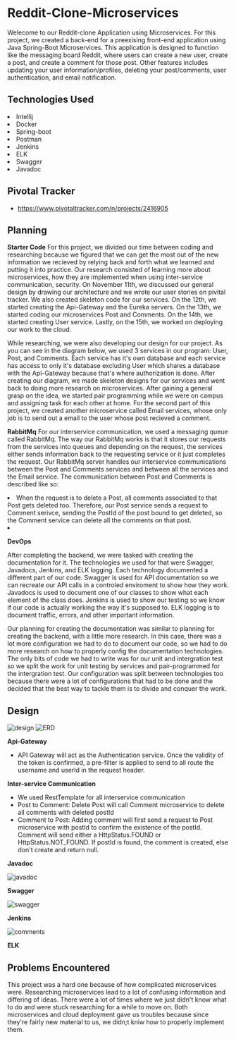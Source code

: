 # Reddit-Clone-Microservices
 Welecome to our Reddit-clone Application using Microservices. For this project, we created a back-end for a preexising front-end application using Java Spring-Boot Microservices. This application is designed to function like the messaging board Reddit, where users can create a new user, create a post, and create a comment for those post. Other features includes updating your user information/profiles, deleting your post/comments, user authentication, and email notification. 

## Technologies Used
<li>
  Intellij
<li>
  Docker
<li>  
  Spring-boot
 <li> 
  Postman
 <li>
   Jenkins
  <li>
    ELK
  <li>
    Swagger
  <li>
    Javadoc
     

## Pivotal Tracker
- https://www.pivotaltracker.com/n/projects/2416905

## Planning
   
**Starter Code**
   For this project, we divided our time between coding and researching because we figured that we can get the most out of the new information we recieved by relying back and forth what we learned and putting it into practice. Our research consisted of learning more about microservices, how they are implemented when using inter-service communication, security. On November 11th, we discussed our general design by drawing our architecture and we wrote our user stories on pivital tracker. We also created skeleton code for our services. On the 12th, we started creating the Api-Gateway and the Eureka servers. On the 13th, we started coding our microservices Post and Comments. On the 14th, we started creating User service. Lastly, on the 15th, we worked on deploying our work to the cloud. 
  
  While researching, we were also developing our design for our project. As you can see in the diagram below, we used 3 services in our program: User, Post, and Comments. Each service has it's own database and each service has access to only it's database excluding User which shares a database with the Api-Gateway because that's where authorization is done. After creating our diagram, we made skeleton designs for our services and went back to doing more research on microservices. After gaining a general grasp on the idea, we started pair programming while we were on campus and assigning task for each other at home. For the second part of this project, we created another microservice called Email services, whose only job is to send out a email to the user whose post recieved a comment.
  
 **RabbitMq**
    For our interservice communication, we used a messaging queue called RabbitMq. The way our RabbitMq works is that it stores our requests from the services into queues and depending on the request, the services either sends information back to the requesting service or it just completes the request. Our RabbitMq server handles our interservice communications between the Post and Comments services and between all the services and the Email service. The communication between Post and Comments is described like so: 
    <li>
       When the request is to delete a Post, all comments associated to that Post gets deleted too. Therefore, our Post service sends a request to Comment serivce, sending the PostId of the post bound to get deleted, so the Comment service can delete all the comments on that post.
    <li>
       
  
**DevOps**
  
  After completing the backend, we were tasked with creating the documentation for it. The technologies we used for that were Swagger, Javadocs, Jenkins, and ELK logging. Each technology documented a different part of our code. Swagger is used for API documentation so we can recreate our API calls in a controled enviroment to show how they work. Javadocs is used to document one of our classes to show what each element of the class does. Jenkins is used to show our testing so we know if our code is actually working the way it's supposed to. ELK logging is to document traffic, errors, and other important information.
  
  Our planning for creating the documentation was similar to planning for creating the backend, with a little more research. In this case, there was a lot more configuration we had to do to document our code, so we had to do more research on how to properly config the documentation technologies. The only bits of code we had to write was for our unit and intergration test so we split the work for unit testing by services and pair-programmed for the intergration test. Our configuration was split between technologies too because there were a lot of configurations that had to be done and the decided that the best way to tackle them is to divide and conquer the work. 


## Design
![design](images/design2.PNG) ![ERD](images/Basic%20Database%20ER%20Diagram%20(Crow's%20Foot).png)

**Api-Gateway**
- API Gateway will act as the Authentication service. Once the validity of the token is confirmed, a pre-filter is applied to send to all route the username and userId in the request header.

**Inter-service Communication**
- We used RestTemplate for all interservice communication
- Post to Comment: Delete Post will call Comment microservice to delete all comments with deleted postId
- Comment to Post: Adding comment will first send a request to Post microservice with postId to confirm the existence of the postId. Comment will send either a HttpStatus.FOUND or HttpStatus.NOT_FOUND. If postId is found, the comment is created, else don't create and return null.

**Javadoc**

![javadoc](images/javadoc.PNG)
  

**Swagger**

![swagger](images/swagger.PNG)

**Jenkins**

![comments](images/Screenshot%20from%202019-12-01%2017-36-04.png)

**ELK**


## Problems Encountered
  This project was a hard one because of how complicated microservices were. Researching microservices lead to a lot of confusing information and differing of ideas. There were a lot of times where we just didn't know what to do and were stuck researching for a while to move on. Both microservices and cloud deployment gave us troubles because since they're fairly new material to us, we didn;t kniw how to properly implement them.
